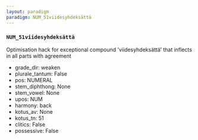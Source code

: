 ```yaml
---
layout: paradigm
paradigm: NUM_51viidesyhdeksättä
---
```

### ` NUM_51viidesyhdeksättä `

Optimisation hack for exceptional compound ’viidesyhdeksättä’ that inflects in all parts with agreement
* grade_dir: weaken
* plurale_tantum: False
* pos: NUMERAL
* stem_diphthong: None
* stem_vowel: None
* upos: NUM
* harmony: back
* kotus_av: None
* kotus_tn: 51
* clitics: False
* possessive: False
